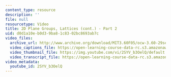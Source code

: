 ```yaml
---
content_type: resource
description: ''
file: null
resourcetype: Video
title: 2D Plane Groups, Lattices (cont.) - Part 2
uid: d0d1a10e-b0d3-9ba8-1c83-02bc8693ab7c
video_files:
  archive_url: http://www.archive.org/download/MIT3.60F05/ocw-3.60-29sep2005-part2-220k.mp4
  video_captions_file: https://open-learning-course-data-rc.s3.amazonaws.com/3-60-symmetry-structure-and-tensor-properties-of-materials-fall-2005/dc46e92b110351708ff7aa7ddf1b7f50_2SYV_b3OelQ.vtt
  video_thumbnail_file: https://img.youtube.com/vi/2SYV_b3OelQ/default.jpg
  video_transcript_file: https://open-learning-course-data-rc.s3.amazonaws.com/3-60-symmetry-structure-and-tensor-properties-of-materials-fall-2005/97eb7769433203b7c7d48d21a125ded1_2SYV_b3OelQ.pdf
video_metadata:
  youtube_id: 2SYV_b3OelQ
---
```

